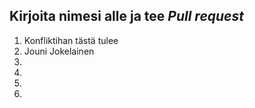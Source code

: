 ## Kirjoita nimesi alle ja tee *Pull request*
1. Konfliktihan tästä tulee
2. Jouni Jokelainen
3.
4.
5.
6.
